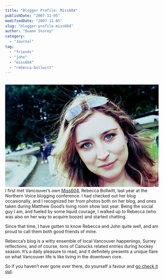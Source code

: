 ```yaml
---
title: "Blogger Profile: Miss604"
publishDate: "2007-11-05"
modifiedDate: "2007-11-05"
slug: "blogger-profile-miss604"
author: "Duane Storey"
category:
  - "Journal"
tag:
  - "friends"
  - "john"
  - "miss604"
  - "rebecca-bollwitt"
---
```


  
[  
![](_images/blogger-profile-miss604-1.jpg)  ](http://www.flickr.com/photos/duanestorey/618242579/)  
I first met Vancouver’s own [Miss604](http://www.miss604.com), Rebecca Bollwitt, last year at the Northern Voice blogging conference. I had checked out her blog occasionally, and I recognized her from photos both on her blog, and ones taken during Matthew Good’s living room show last year. Being the social guy I am, and fueled by some liquid courage, I walked up to Rebecca (who was also on her way to acquire booze) and started chatting.

Since that time, I have gotten to know Rebecca and John quite well, and am proud to call them both good friends of mine.

Rebecca’s blog is a witty ensemble of local Vancouver happenings, Surrey reflections, and of course, tons of Canucks related entries during hockey season. It’s a daily pleasure to read, and it definitely presents a unique flare on what Vancouver life is like living in the downtown core.

So if you haven’t ever gone over there, do yourself a favour and [go check it out](http://www.miss604.com).